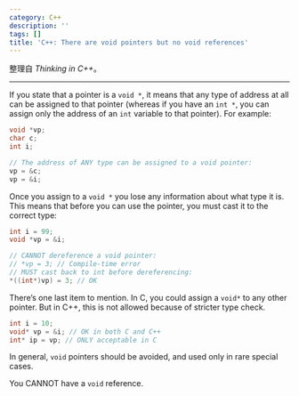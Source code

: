 ```yaml
---
category: C++
description: ''
tags: []
title: 'C++: There are void pointers but no void references'
---
```


整理自 _Thinking in C++_。

-----

If you state that a pointer is a `void *`, it means that any type of address at all can be assigned to that pointer (whereas if you have an `int *`, you can assign only the address of an `int` variable to that pointer). For example:

```cpp
void *vp;
char c;
int i;

// The address of ANY type can be assigned to a void pointer:
vp = &c;
vp = &i;
```

Once you assign to a `void *` you lose any information about what type it is. This means that before you can use the pointer, you must cast it to the correct type:

```cpp
int i = 99;
void *vp = &i;

// CANNOT dereference a void pointer:
// *vp = 3; // Compile-time error
// MUST cast back to int before dereferencing:
*((int*)vp) = 3; // OK
```

There’s one last item to mention. In C, you could assign a `void*` to any other pointer. But in C++, this is not allowed because of stricter type check.

```cpp
int i = 10;
void* vp = &i; // OK in both C and C++
int* ip = vp; // ONLY acceptable in C
```
	
In general, `void` pointers should be avoided, and used only in rare special cases.

You CANNOT have a `void` reference.